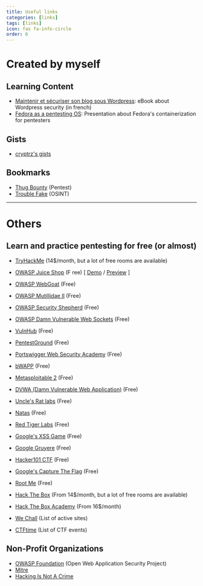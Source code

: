 ```yaml
---
title: Useful links
categories: [links]
tags: [links]
icon: fas fa-info-circle
order: 6
---
```


# **Created by myself** 

## Learning Content

* <a href="https://www.amazon.com/Maintenir-s%C3%A9curiser-blog-sous-Wordpress-ebook/dp/B07B7C7J7H" target="_blank">Maintenir et sécuriser son blog sous Wordpress</a>: eBook about Wordpress security (in french)
* <a href="https://docs.google.com/presentation/d/e/2PACX-1vS3ccFjUQ1S2Hvf5HL6PTRmTN8SRjo8KHc-tcL_DFeRL2FX0PlK2u2nkOaPbQBRGkgQDsyiC9tOrZ91/pub?start=false&loop=false&delayms=3000" target="_blank">Fedora as a pentesting OS</a>: Presentation about Fedora's containerization for pentesters

## Gists

* <a href="https://gist.github.com/cryptrz" target="_blank">cryptrz's gists</a>

## Bookmarks

* <a href="https://start.me/p/vjEPvb/thug-bounty" target="_blank">Thug Bounty</a> (Pentest)
* <a href="https://start.me/p/QRQb0O/trouble-fake" target="_blank">Trouble Fake</a> (OSINT)

---
# **Others**

## Learn and practice pentesting for free (or almost)

* <a href="https://tryhackme.com/" target="_blank">TryHackMe</a> (14$/month, but a lot of free rooms are available)
* <a href="https://owasp.org/www-project-juice-shop/" target="_blank">OWASP Juice Shop</a> (F ree) [ <a href="https://demo.owasp-juice.shop/api/Challenges" target="_blank">Demo</a> / <a href="http://preview.owasp-juice.shop/api/Challenges" target="_blank">Preview</a> ]
* <a href="https://owasp.org/www-project-webgoat/" target="_blank">OWASP WebGoat</a> (Free)
* <a href="https://owasp.org/www-project-mutillidae-ii/" target="_blank">OWASP Mutillidae II</a> (Free)
* <a href="https://owasp.org/www-project-security-shepherd/" target="_blank">OWASP Security Shepherd</a> (Free)
* <a href="https://owasp.org/www-project-damn-vulnerable-web-sockets/" target="_blank">OWASP Damn Vulnerable Web Sockets</a> (Free)
* <a href="https://www.vulnhub.com/" target="_blank">VulnHub</a> (Free)
* <a href="https://pentest-ground.com/" target="_blank">PentestGround</a> (Free)
* <a href="https://portswigger.net/web-security/dashboard" target="_blank">Portswigger Web Security Academy</a> (Free)
* <a href="http://www.itsecgames.com/" target="_blank">bWAPP</a> (Free)
* <a href="https://docs.rapid7.com/metasploit/metasploitable-2/" target="_blank">Metasploitable 2</a> (Free)
* <a href="https://github.com/digininja/DVWA" target="_blank">DVWA (Damn Vulnerable Web Application)</a> (Free)
* <a href="https://labs.hackxpert.com/" target="_blank">Uncle's Rat labs</a> (Free) 
* <a href="https://overthewire.org/wargames/natas/" target="_blank">Natas</a> (Free)
* <a href="https://redtiger.labs.overthewire.org/" target="_blank">Red Tiger Labs</a> (Free)
* <a href="http://www.xssgame.com/" target="_blank">Google's XSS Game</a> (Free)
* <a href="https://google-gruyere.appspot.com/" target="_blank">Google Gruyere</a> (Free)
* <a href="https://ctf.hacker101.com/" target="_blank">Hacker101 CTF</a> (Free)
* <a href="https://capturetheflag.withgoogle.com/" target="_blank">Google's Capture The Flag</a> (Free)
* <a href="https://www.root-me.org/" target="_blank">Root Me</a> (Free)
* <a href="https://www.hackthebox.com/" target="_blank">Hack The Box</a> (From 14$/month, but a lot of free rooms are available)
* <a href="https://academy.hackthebox.com/" target="_blank">Hack The Box Academy</a> (From 16$/month)

* <a href="https://www.wechall.net/active_sites" target="_blank">We Chall</a> (List of active sites)
* <a href="https://ctftime.org/" target="_blank">CTFtime</a> (List of CTF events)


## Non-Profit Organizations

* <a href="https://owasp.org/" target="_blank">OWASP Foundation</a> (Open Web Application Security Project)
* <a href="https://www.mitre.org/" target="_blank">Mitre</a>
* <a href="https://www.hackingisnotacrime.org/" target="_blank">Hacking Is Not A Crime</a>